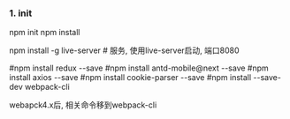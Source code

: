 ### 1. init

  npm init
  npm install

  npm install -g live-server # 服务, 使用live-server启动, 端口8080

  #npm install redux --save
  #npm install antd-mobile@next --save
  #npm install axios --save
  #npm install cookie-parser --save
  #npm install --save-dev webpack-cli

  webapck4.x后, 相关命令移到webpack-cli